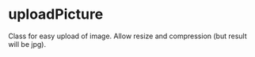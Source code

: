 uploadPicture
=============

Class for easy upload of image. Allow resize and compression (but result will be jpg).
